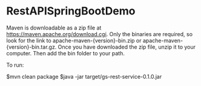 # RestAPISpringBootDemo

Maven is downloadable as a zip file at https://maven.apache.org/download.cgi. Only the binaries are required, so look for the link to apache-maven-{version}-bin.zip or apache-maven-{version}-bin.tar.gz.
Once you have downloaded the zip file, unzip it to your computer. Then add the bin folder to your path.

To run: 

$mvn clean package
$java -jar target/gs-rest-service-0.1.0.jar
